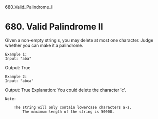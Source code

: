 680_Valid_Palindrome_II
# 680. Valid Palindrome II

Given a non-empty string s, you may delete at most one character. Judge
        whether you can make it a palindrome.
    

    Example 1:
    Input: "aba"
Output: True

    

    Example 2:
    Input: "abca"
Output: True
Explanation: You could delete the character 'c'.

    

    Note:
    
        The string will only contain lowercase characters a-z.
            The maximum length of the string is 50000.